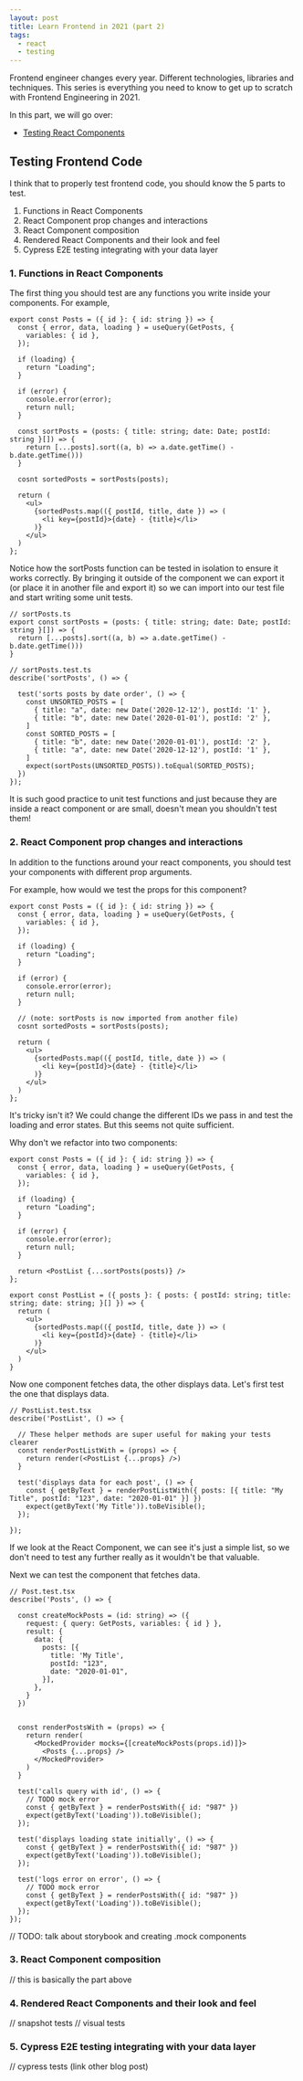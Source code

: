 ```yaml
---
layout: post
title: Learn Frontend in 2021 (part 2)
tags:
  - react
  - testing
---
```


Frontend engineer changes every year. Different technologies, libraries and techniques.
This series is everything you need to know to get up to scratch with Frontend Engineering in 2021.

In this part, we will go over:

- [Testing React Components]()

## Testing Frontend Code

I think that to properly test frontend code, you should know the 5 parts to test.

1. Functions in React Components
2. React Component prop changes and interactions
3. React Component composition
4. Rendered React Components and their look and feel
5. Cypress E2E testing integrating with your data layer

### 1. Functions in React Components

The first thing you should test are any functions you write inside your components.
For example,

```tsx
export const Posts = ({ id }: { id: string }) => {
  const { error, data, loading } = useQuery(GetPosts, {
    variables: { id },
  });
  
  if (loading) {
    return "Loading";
  }

  if (error) {
    console.error(error);
    return null;
  }
  
  const sortPosts = (posts: { title: string; date: Date; postId: string }[]) => {
    return [...posts].sort((a, b) => a.date.getTime() - b.date.getTime()))
  }
  
  cosnt sortedPosts = sortPosts(posts);
  
  return (
    <ul>
      {sortedPosts.map(({ postId, title, date }) => (
        <li key={postId}>{date} - {title}</li>
      )}
    </ul>
  )
};
```

Notice how the sortPosts function can be tested in isolation to ensure it works correctly.
By bringing it outside of the component we can export it (or place it in another file and export it) so
we can import into our test file and start writing some unit tests.


```tsx
// sortPosts.ts
export const sortPosts = (posts: { title: string; date: Date; postId: string }[]) => {
  return [...posts].sort((a, b) => a.date.getTime() - b.date.getTime()))
}

// sortPosts.test.ts
describe('sortPosts', () => {

  test('sorts posts by date order', () => {
    const UNSORTED_POSTS = [
      { title: "a", date: new Date('2020-12-12'), postId: '1' },
      { title: "b", date: new Date('2020-01-01'), postId: '2' },
    ]
    const SORTED_POSTS = [
      { title: "b", date: new Date('2020-01-01'), postId: '2' },
      { title: "a", date: new Date('2020-12-12'), postId: '1' },
    ]
    expect(sortPosts(UNSORTED_POSTS)).toEqual(SORTED_POSTS);
  })
});
```

It is such good practice to unit test functions and just because 
they are inside a react component or are small, doesn't mean you shouldn't test them!


### 2. React Component prop changes and interactions

In addition to the functions around your react components, you should test your components with different prop arguments.

For example, how would we test the props for this component?

```tsx
export const Posts = ({ id }: { id: string }) => {
  const { error, data, loading } = useQuery(GetPosts, {
    variables: { id },
  });
  
  if (loading) {
    return "Loading";
  }

  if (error) {
    console.error(error);
    return null;
  }
  
  // (note: sortPosts is now imported from another file)
  cosnt sortedPosts = sortPosts(posts);
  
  return (
    <ul>
      {sortedPosts.map(({ postId, title, date }) => (
        <li key={postId}>{date} - {title}</li>
      )}
    </ul>
  )
};
```

It's tricky isn't it? We could change the different IDs we pass in and test the loading and error states.
But this seems not quite sufficient.

Why don't we refactor into two components:


```tsx
export const Posts = ({ id }: { id: string }) => {
  const { error, data, loading } = useQuery(GetPosts, {
    variables: { id },
  });
  
  if (loading) {
    return "Loading";
  }

  if (error) {
    console.error(error);
    return null;
  }
  
  return <PostList {...sortPosts(posts)} />
};

export const PostList = ({ posts }: { posts: { postId: string; title: string; date: string; }[] }) => {
  return (
    <ul>
      {sortedPosts.map(({ postId, title, date }) => (
        <li key={postId}>{date} - {title}</li>
      )}
    </ul>
  )
}
```

Now one component fetches data, the other displays data.
Let's first test the one that displays data.

```tsx
// PostList.test.tsx
describe('PostList', () => {

  // These helper methods are super useful for making your tests clearer
  const renderPostListWith = (props) => {
    return render(<PostList {...props} />)
  }

  test('displays data for each post', () => {
    const { getByText } = renderPostListWith({ posts: [{ title: "My Title", postId: "123", date: "2020-01-01" }] })
    expect(getByText('My Title')).toBeVisible();
  });

});
```

If we look at the React Component, we can see it's just a simple list, so we don't need to test any further really as it wouldn't be that valuable.

Next we can test the component that fetches data.

```tsx
// Post.test.tsx
describe('Posts', () => {

  const createMockPosts = (id: string) => ({
    request: { query: GetPosts, variables: { id } },
    result: {
      data: {
        posts: [{
          title: 'My Title',
          postId: "123",
          date: "2020-01-01",
        }],
      },
    }
  })


  const renderPostsWith = (props) => {
    return render(
      <MockedProvider mocks={[createMockPosts(props.id)]}>
        <Posts {...props} />
      </MockedProvider>
    )
  }
  
  test('calls query with id', () => {
    // TODO mock error
    const { getByText } = renderPostsWith({ id: "987" })
    expect(getByText('Loading')).toBeVisible();
  });

  test('displays loading state initially', () => {
    const { getByText } = renderPostsWith({ id: "987" })
    expect(getByText('Loading')).toBeVisible();
  });
  
  test('logs error on error', () => {
    // TODO mock error
    const { getByText } = renderPostsWith({ id: "987" })
    expect(getByText('Loading')).toBeVisible();
  });
});
```

// TODO: talk about storybook and creating .mock components

### 3. React Component composition

// this is basically the part above

### 4. Rendered React Components and their look and feel

// snapshot tests
// visual tests

### 5. Cypress E2E testing integrating with your data layer

// cypress tests (link other blog post)
